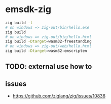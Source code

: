 # emsdk-zig

```sh
zig build -l
# on windows => zig-out/bin/hello.exe
zig build
# on windows => zig-out/bin/hello.html
zig build -Dtarget=wasm32-freestanding
# on windows => zig-out/web/hello.html
zig build -Dtarget=wasm32-emscripten
```

## TODO: external use how to

## issues

- https://github.com/ziglang/zig/issues/10836
